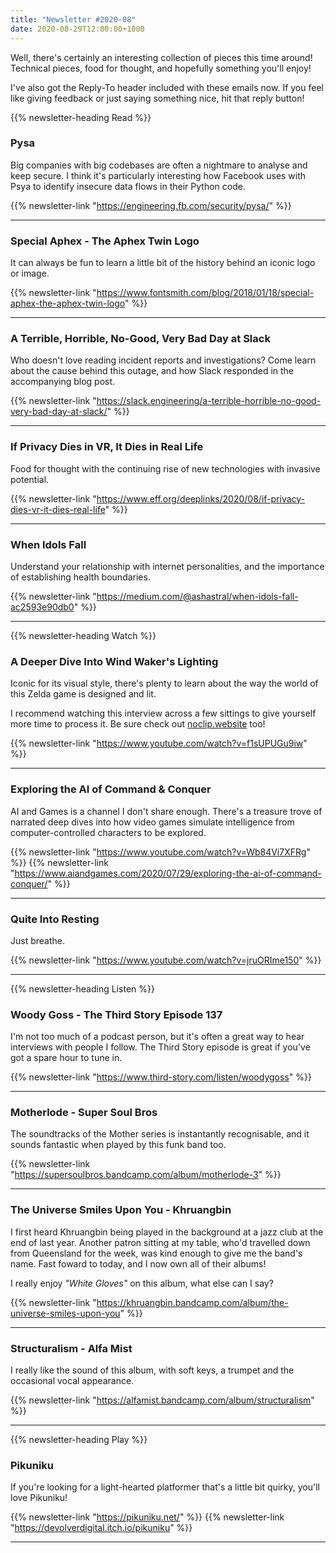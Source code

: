 ```yaml
---
title: "Newsletter #2020-08"
date: 2020-08-29T12:00:00+1000
---
```


Well, there's certainly an interesting collection of pieces this time around! Technical pieces, food for thought, and hopefully something you'll enjoy!

I've also got the Reply-To header included with these emails now. If you feel like giving feedback or just saying something nice, hit that reply button!

<!--more-->

{{% newsletter-heading Read %}}

### Pysa

Big companies with big codebases are often a nightmare to analyse and keep secure. I think it's particularly interesting how Facebook uses with Psya to identify insecure data flows in their Python code.

{{% newsletter-link "https://engineering.fb.com/security/pysa/" %}}

---

### Special Aphex - The Aphex Twin Logo

It can always be fun to learn a little bit of the history behind an iconic logo or image.

{{% newsletter-link "https://www.fontsmith.com/blog/2018/01/18/special-aphex-the-aphex-twin-logo" %}}

---

### A Terrible, Horrible, No-Good, Very Bad Day at Slack

Who doesn't love reading incident reports and investigations? Come learn about the cause behind this outage, and how Slack responded in the accompanying blog post.

{{% newsletter-link "https://slack.engineering/a-terrible-horrible-no-good-very-bad-day-at-slack/" %}}

---

### If Privacy Dies in VR, It Dies in Real Life

Food for thought with the continuing rise of new technologies with invasive potential.

{{% newsletter-link "https://www.eff.org/deeplinks/2020/08/if-privacy-dies-vr-it-dies-real-life" %}}

---

### When Idols Fall

Understand your relationship with internet personalities, and the importance of establishing health boundaries.

{{% newsletter-link "https://medium.com/@ashastral/when-idols-fall-ac2593e90db0" %}}

---

{{% newsletter-heading Watch %}}

### A Deeper Dive Into Wind Waker's Lighting

Iconic for its visual style, there's plenty to learn about the way the world of this Zelda game is designed and lit.

I recommend watching this interview across a few sittings to give yourself more time to process it. Be sure check out [noclip.website](https://noclip.website/) too!

{{% newsletter-link "https://www.youtube.com/watch?v=f1sUPUGu9iw" %}}

---

### Exploring the AI of Command & Conquer

AI and Games is a channel I don't share enough. There's a treasure trove of narrated deep dives into how video games simulate intelligence from computer-controlled characters to be explored.

{{% newsletter-link "https://www.youtube.com/watch?v=Wb84Vi7XFRg" %}}
{{% newsletter-link "https://www.aiandgames.com/2020/07/29/exploring-the-ai-of-command-conquer/" %}}

---

### Quite Into Resting

Just breathe.

{{% newsletter-link "https://www.youtube.com/watch?v=jruORIme150" %}}

---

{{% newsletter-heading Listen %}}

### Woody Goss - The Third Story Episode 137

I'm not too much of a podcast person, but it's often a great way to hear interviews with people I follow. The Third Story episode is great if you've got a spare hour to tune in.

{{% newsletter-link "https://www.third-story.com/listen/woodygoss" %}}

---

### Motherlode - Super Soul Bros

The soundtracks of the Mother series is instantantly recognisable, and it sounds fantastic when played by this funk band too.

{{% newsletter-link "https://supersoulbros.bandcamp.com/album/motherlode-3" %}}

---

### The Universe Smiles Upon You - Khruangbin

I first heard Khruangbin being played in the background at a jazz club at the end of last year. Another patron sitting at my table, who'd travelled down from Queensland for the week, was kind enough to give me the band's name. Fast foward to today, and I now own all of their albums!

I really enjoy _"White Gloves"_ on this album, what else can I say?

{{% newsletter-link "https://khruangbin.bandcamp.com/album/the-universe-smiles-upon-you" %}}

---

### Structuralism - Alfa Mist

I really like the sound of this album, with soft keys, a trumpet and the occasional vocal appearance.

{{% newsletter-link "https://alfamist.bandcamp.com/album/structuralism" %}}

---

{{% newsletter-heading Play %}}

### Pikuniku

If you're looking for a light-hearted platformer that's a little bit quirky, you'll love Pikuniku!

{{% newsletter-link "https://pikuniku.net/" %}}
{{% newsletter-link "https://devolverdigital.itch.io/pikuniku" %}}

---
